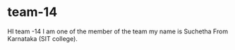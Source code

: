 # team-14
HI team -14 I am one of the member of the team my name is Suchetha From Karnataka (SIT college).
